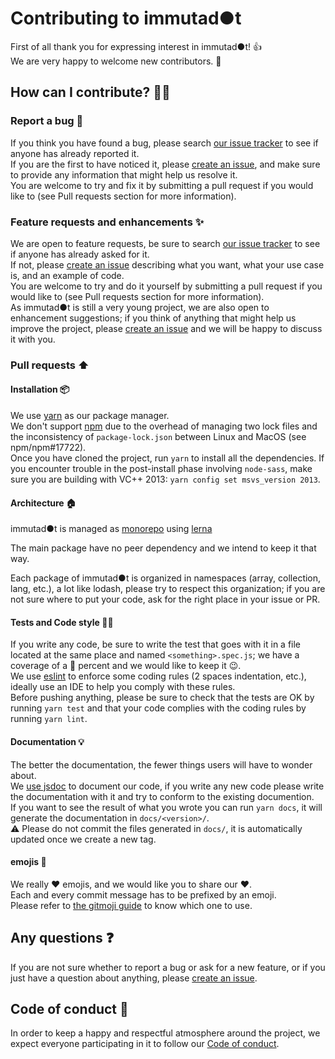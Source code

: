 # Contributing to immutad●t
First of all thank you for expressing interest in immutad●t! :+1:<br />
We are very happy to welcome new contributors. :tada:

## How can I contribute? :man_technologist:
### Report a bug :bug:
If you think you have found a bug, please search [our issue tracker][issues] to see if anyone has already reported it.<br />
If you are the first to have noticed it, please [create an issue][new_issue], and make sure to provide any information that might help us resolve it.<br />
You are welcome to try and fix it by submitting a pull request if you would like to (see Pull requests section for more information).

### Feature requests and enhancements :sparkles:
We are open to feature requests, be sure to search [our issue tracker][issues] to see if anyone has already asked for it.<br />
If not, please [create an issue][new_issue] describing what you want, what your use case is, and an example of code.<br />
You are welcome to try and do it yourself by submitting a pull request if you would like to (see Pull requests section for more information).<br />
As immutad●t is still a very young project, we are also open to enhancement suggestions; if you think of anything that might help us improve the project, please [create an issue][new_issue] and we will be happy to discuss it with you.

### Pull requests :arrow_up:
#### Installation :package:
We use [yarn](https://yarnpkg.com/) as our package manager.<br />
We don't support [npm](https://www.npmjs.com/) due to the overhead of managing two lock files and the inconsistency of `package-lock.json` between Linux and MacOS (see npm/npm#17722).<br />
Once you have cloned the project, run `yarn` to install all the dependencies.
If you encounter trouble in the post-install phase involving `node-sass`, make sure you are building with VC++ 2013: `yarn config set msvs_version 2013`.

#### Architecture :house:
immutad●t is managed as [monorepo](https://medium.com/netscape/the-case-for-monorepos-907c1361708a) using [lerna](https://lernajs.io/)

The main package have no peer dependency and we intend to keep it that way.

Each package of immutad●t is organized in namespaces (array, collection, lang, etc.), a lot like lodash, please try to respect this organization; if you are not sure where to put your code, ask for the right place in your issue or PR.

#### Tests and Code style :policeman:
If you write any code, be sure to write the test that goes with it in a file located at the same place and named `<something>.spec.js`; we have a coverage of a :100: percent and we would like to keep it :wink:.<br />
We use [eslint](http://eslint.org/) to enforce some coding rules (2 spaces indentation, etc.), ideally use an IDE to help you comply with these rules.<br />
Before pushing anything, please be sure to check that the tests are OK by running `yarn test` and that your code complies with the coding rules by running `yarn lint`.

#### Documentation :bulb:
The better the documentation, the fewer things users will have to wonder about.<br />
We [use jsdoc](http://usejsdoc.org/) to document our code, if you write any new code please write the documentation with it and try to conform to the existing documention.<br />
If you want to see the result of what you wrote you can run `yarn docs`, it will generate the documentation in `docs/<version>/`.<br />
:warning: Please do not commit the files generated in `docs/`, it is automatically updated once we create a new tag.

#### emojis :beers:
We really :heart: emojis, and we would like you to share our :heart:.<br />
Each and every commit message has to be prefixed by an emoji.<br />
Please refer to [the gitmoji guide](https://gitmoji.carloscuesta.me/) to know which one to use.

## Any questions :question:
If you are not sure whether to report a bug or ask for a new feature, or if you just have a question about anything, please [create an issue][new_issue].

## Code of conduct :page_facing_up:
In order to keep a happy and respectful atmosphere around the project, we expect everyone participating in it to follow our [Code of conduct](https://github.com/Zenika/immutadot/blob/master/.github/CODE_OF_CONDUCT.md).

[issues]: https://github.com/Zenika/immutadot/issues
[new_issue]: https://github.com/Zenika/immutadot/issues/new
